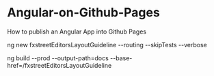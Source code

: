 # Angular-on-Github-Pages
How to publish an Angular App into Github Pages

ng new fxstreetEditorsLayoutGuideline --routing --skipTests --verbose

ng build --prod --output-path=docs --base-href=/fxstreetEditorsLayoutGuideline
